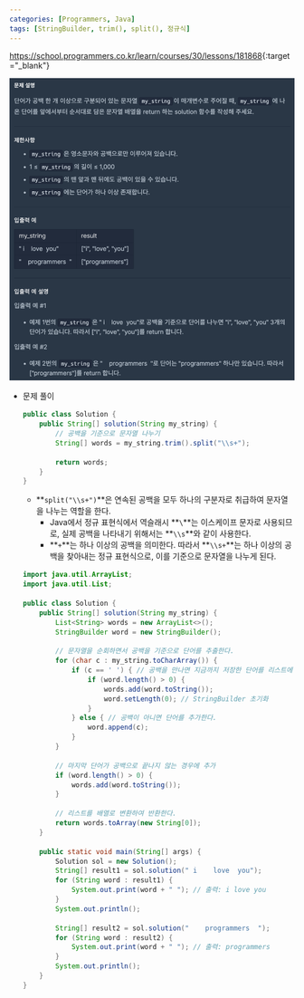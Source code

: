 ```yaml
---
categories: [Programmers, Java]
tags: [StringBuilder, trim(), split(), 정규식] 
---
```


<https://school.programmers.co.kr/learn/courses/30/lessons/181868>{:target="_blank"}

![문제](/assets/img/programmers/java/%EA%B3%B5%EB%B0%B1%EC%9C%BC%EB%A1%9C_%EA%B5%AC%EB%B6%84%ED%95%98%EA%B8%B0_2.png)

- 문제 풀이
    
    ```java
    public class Solution {
        public String[] solution(String my_string) {
            // 공백을 기준으로 문자열 나누기
            String[] words = my_string.trim().split("\\s+");
    
            return words;
        }
    }
    ```
    
    - **`split("\\s+")`**은 연속된 공백을 모두 하나의 구분자로 취급하여 문자열을 나누는 역할을 한다.
        - Java에서 정규 표현식에서 역슬래시 **`\`**는 이스케이프 문자로 사용되므로, 실제 공백을 나타내기 위해서는 **`\\s`**와 같이 사용한다.
        - **`+`**는 하나 이상의 공백을 의미한다. 따라서 **`\\s+`**는 하나 이상의 공백을 찾아내는 정규 표현식으로, 이를 기준으로 문자열을 나누게 된다.

  
    ```java
    import java.util.ArrayList;
    import java.util.List;
    
    public class Solution {
        public String[] solution(String my_string) {
            List<String> words = new ArrayList<>();
            StringBuilder word = new StringBuilder();
            
            // 문자열을 순회하면서 공백을 기준으로 단어를 추출한다.
            for (char c : my_string.toCharArray()) {
                if (c == ' ') { // 공백을 만나면 지금까지 저장한 단어를 리스트에 추가하고 초기화
                    if (word.length() > 0) {
                        words.add(word.toString());
                        word.setLength(0); // StringBuilder 초기화
                    }
                } else { // 공백이 아니면 단어를 추가한다.
                    word.append(c);
                }
            }
            
            // 마지막 단어가 공백으로 끝나지 않는 경우에 추가
            if (word.length() > 0) {
                words.add(word.toString());
            }
            
            // 리스트를 배열로 변환하여 반환한다.
            return words.toArray(new String[0]);
        }
    
        public static void main(String[] args) {
            Solution sol = new Solution();
            String[] result1 = sol.solution(" i    love  you");
            for (String word : result1) {
                System.out.print(word + " "); // 출력: i love you
            }
            System.out.println();
            
            String[] result2 = sol.solution("    programmers  ");
            for (String word : result2) {
                System.out.print(word + " "); // 출력: programmers
            }
            System.out.println();
        }
    }
    ```